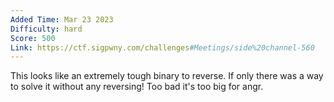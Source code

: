 ```yaml
---
Added Time: Mar 23 2023
Difficulty: hard
Score: 500
Link: https://ctf.sigpwny.com/challenges#Meetings/side%20channel-560
---
```

This looks like an extremely tough binary to reverse. If only there was a way to solve it without any reversing! Too bad it's too big for angr.
